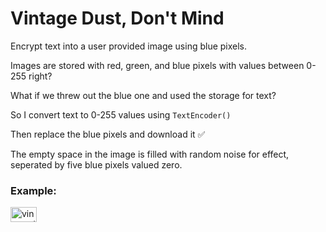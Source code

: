 # Vintage Dust, Don't Mind
Encrypt text into a user provided image using blue pixels.

Images are stored with red, green, and blue pixels with values between 0-255 right?

What if we threw out the blue one and used the storage for text?

So I convert text to 0-255 values using `TextEncoder()`

Then replace the blue pixels and download it ✅

The empty space in the image is filled with random noise for effect, seperated by five blue pixels valued zero.

### Example:
<img width="42" height="24" alt="vintagedustdontmind" src="https://github.com/user-attachments/assets/6d8efab4-b172-4e7b-b853-7b50d300a65b" />
